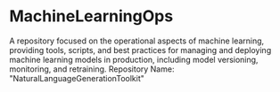 # MachineLearningOps
A repository focused on the operational aspects of machine learning, providing tools, scripts, and best practices for managing and deploying machine learning models in production, including model versioning, monitoring, and retraining.  Repository Name: "NaturalLanguageGenerationToolkit"
